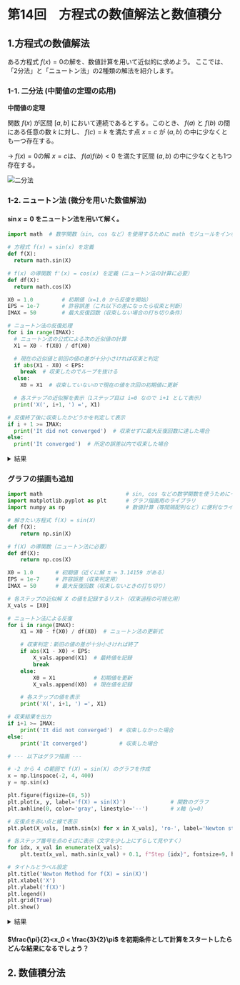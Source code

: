 # 第14回　方程式の数値解法と数値積分


## 1.方程式の数値解法

ある方程式 $f(x) = 0$の解を、数値計算を用いて近似的に求めよう。
ここでは、「2分法」と「ニュートン法」の2種類の解法を紹介します。

### 1-1. 二分法 (中間値の定理の応用)


**中間値の定理** 

 関数 $f(x)$ が区間 $[a,b]$ において連続であるとする。このとき、 $f(a)$ と $f(b)$ の間にある任意の数 $k$ に対し、 $f(c)=k$ を満たす点 $x=c$ が $(a,b)$ の中に少なくとも一つ存在する。

$\to$ $f(x)=0$の解 $x=c$は、 $f(a)f(b)<0$ を満たす区間 $(a,b)$ の中に少なくとも1つ存在する。

![二分法](main/Git_figs/二分法.jpg)


### 1-2. ニュートン法 (微分を用いた数値解法)




#### $\sin x = 0$ をニュートン法を用いて解く。

```python
import math  # 数学関数（sin, cos など）を使用するために math モジュールをインポート

# 方程式 f(x) = sin(x) を定義
def f(X):
  return math.sin(X)

# f(x) の導関数 f'(x) = cos(x) を定義（ニュートン法の計算に必要）
def df(X):
  return math.cos(X)

X0 = 1.0         # 初期値（x=1.0 から反復を開始）
EPS = 1e-7       # 許容誤差（これ以下の差になったら収束と判断）
IMAX = 50        # 最大反復回数（収束しない場合の打ち切り条件）

# ニュートン法の反復処理
for i in range(IMAX):
  # ニュートン法の公式による次の近似値の計算
  X1 = X0 - f(X0) / df(X0)

  # 現在の近似値と前回の値の差が十分小さければ収束と判定
  if abs(X1 - X0) < EPS:
    break  # 収束したのでループを抜ける
  else:
    X0 = X1  # 収束していないので現在の値を次回の初期値に更新

  # 各ステップの近似解を表示（1ステップ目は i=0 なので i+1 として表示）
  print('X(', i+1, ') =', X1)

# 反復終了後に収束したかどうかを判定して表示
if i + 1 >= IMAX:
  print('It did not converged')  # 収束せずに最大反復回数に達した場合
else:
  print('It converged')  # 所定の誤差以内で収束した場合
```
<details><summary>結果</summary>
  
```
X( 1 ) = -0.5574077246549021
X( 2 ) = 0.06593645192484066
X( 3 ) = -9.572191932508134e-05
X( 4 ) = 2.923566201412306e-13
It converged
```
</details>


### グラフの描画も追加

```python
import math                          # sin, cos などの数学関数を使うためにインポート
import matplotlib.pyplot as plt      # グラフ描画用のライブラリ
import numpy as np                   # 数値計算（等間隔配列など）に便利なライブラリ

# 解きたい方程式 f(X) = sin(X)
def f(X):
    return np.sin(X)

# f(X) の導関数（ニュートン法に必要）
def df(X):
    return np.cos(X)

X0 = 1.0       # 初期値（近くに解 π ≈ 3.14159 がある）
EPS = 1e-7     # 許容誤差（収束判定用）
IMAX = 50      # 最大反復回数（収束しないときの打ち切り）

# 各ステップの近似解 X の値を記録するリスト（収束過程の可視化用）
X_vals = [X0]

# ニュートン法による反復
for i in range(IMAX):
    X1 = X0 - f(X0) / df(X0)  # ニュートン法の更新式

    # 収束判定：新旧の値の差が十分小さければ終了
    if abs(X1 - X0) < EPS:
        X_vals.append(X1)  # 最終値を記録
        break
    else:
        X0 = X1            # 初期値を更新
        X_vals.append(X0)  # 現在値を記録

    # 各ステップの値を表示
    print('X(', i+1, ') =', X1)

# 収束結果を出力
if i+1 >= IMAX:
    print('It did not converged')  # 収束しなかった場合
else:
    print('It converged')          # 収束した場合

# --- 以下はグラフ描画 ---

# -2 から 4 の範囲で f(X) = sin(X) のグラフを作成
x = np.linspace(-2, 4, 400)
y = np.sin(x)

plt.figure(figsize=(8, 5))
plt.plot(x, y, label='f(X) = sin(X)')              # 関数のグラフ
plt.axhline(0, color='gray', linestyle='--')       # x軸（y=0）

# 反復点を赤い点と線で表示
plt.plot(X_vals, [math.sin(x) for x in X_vals], 'ro-', label='Newton steps')

# 各ステップ番号を点のそばに表示（文字を少し上にずらして見やすく）
for idx, x_val in enumerate(X_vals):
    plt.text(x_val, math.sin(x_val) + 0.1, f"Step {idx}", fontsize=9, ha='center')

# タイトルとラベル設定
plt.title('Newton Method for f(X) = sin(X)')
plt.xlabel('X')
plt.ylabel('f(X)')
plt.legend()
plt.grid(True)
plt.show()
```

<details><summary>結果</summary>
  
```
X( 1 ) = -0.5574077246549021
X( 2 ) = 0.06593645192484066
X( 3 ) = -9.572191932508134e-05
X( 4 ) = 2.923566201412306e-13
It converged
```
<img width="711" height="470" alt="result_newton-method" src="https://github.com/user-attachments/assets/7caa5e70-378c-4e6d-a902-59032ffffab7" />


</details>

#### $\frac{\pi}{2}<x_0 < \frac{3}{2}\pi$ を初期条件として計算をスタートしたらどんな結果になるでしょう？

## 2. 数値積分法 

